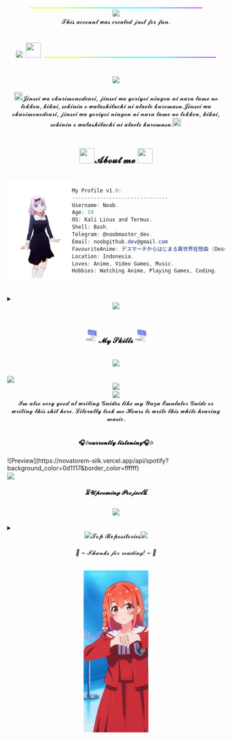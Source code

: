 <div align="center">
<img src="https://raw.githubusercontent.com/itstommi/itstommi/main/Rainbow.gif">
<br>
<img src="https://github.com/NoobMasterDev/NoobMasterDev/blob/master/Image/smile-anime-girl.gif?raw=true" width="800">
<br>
</div>
<div align="center">𝓣𝓱𝓲𝓼 𝓪𝓬𝓬𝓸𝓾𝓷𝓽 𝔀𝓪𝓼 𝓬𝓻𝓮𝓪𝓽𝓮𝓭 𝓳𝓾𝓼𝓽 𝓯𝓸𝓻 𝓯𝓾𝓷.</div>
<h1 align="center"><img src="https://readme-typing-svg.demolab.com?font=Fira+Code&size=36&pause=1000&width=435&lines=%F0%9D%93%97%F0%9D%93%B2+%F0%9D%93%BD%F0%9D%93%B1%F0%9D%93%AE%F0%9D%93%BB%F0%9D%93%AE+%F0%9D%93%B2%F0%9D%93%B6+%F0%9D%93%9D%F0%9D%93%B8%F0%9D%93%B8%F0%9D%93%AB%F0%9D%93%9C%F0%9D%93%AA%F0%9D%93%BC%F0%9D%93%BD%F0%9D%93%AE%F0%9D%93%BB%F0%9D%93%93%F0%9D%93%AE%F0%9D%93%BF"> <img src="https://media.giphy.com/media/hvRJCLFzcasrR4ia7z/giphy.gif" width="35px" height="35px">
<img src="https://raw.githubusercontent.com/itstommi/itstommi/main/Rainbow.gif">
</h1>
<body>
<br>
<div align="center">
<img src="https://github.com/NoobMasterDev/NoobMasterDev/blob/master/gif/sleepy-anime-girl.gif?raw=true">
</div>
<br>
<div align="center"><img src="https://media.giphy.com/avatars/beautifullyflawedbean/Qt0TnOtUX3wh.GIF" width="20px" height="20px">𝓙𝓲𝓷𝓼𝓮𝓲 𝔀𝓪 𝓸𝓴𝓾𝓻𝓲𝓶𝓸𝓷𝓸𝓭𝓮𝓪𝓻𝓲, 𝓳𝓲𝓷𝓼𝓮𝓲 𝔀𝓪 𝔂𝓸𝓻𝓲𝔂𝓸𝓲 𝓷𝓲𝓷𝓰𝓮𝓷 𝓷𝓲 𝓷𝓪𝓻𝓾 𝓽𝓪𝓶𝓮 𝓷𝓸 𝓽𝓸𝓴𝓴𝓮𝓷, 𝓴𝓲𝓴𝓪𝓲, 𝓼𝓮𝓴𝓲𝓷𝓲𝓷 𝓸 𝔀𝓪𝓽𝓪𝓼𝓱𝓲𝓽𝓪𝓬𝓱𝓲 𝓷𝓲 𝓪𝓽𝓪𝓮𝓽𝓮 𝓴𝓾𝓻𝓮𝓶𝓪𝓼𝓾.𝓙𝓲𝓷𝓼𝓮𝓲 𝔀𝓪 𝓸𝓴𝓾𝓻𝓲𝓶𝓸𝓷𝓸𝓭𝓮𝓪𝓻𝓲, 𝓳𝓲𝓷𝓼𝓮𝓲 𝔀𝓪 𝔂𝓸𝓻𝓲𝔂𝓸𝓲 𝓷𝓲𝓷𝓰𝓮𝓷 𝓷𝓲 𝓷𝓪𝓻𝓾 𝓽𝓪𝓶𝓮 𝓷𝓸 𝓽𝓸𝓴𝓴𝓮𝓷, 𝓴𝓲𝓴𝓪𝓲, 𝓼𝓮𝓴𝓲𝓷𝓲𝓷 𝓸 𝔀𝓪𝓽𝓪𝓼𝓱𝓲𝓽𝓪𝓬𝓱𝓲 𝓷𝓲 𝓪𝓽𝓪𝓮𝓽𝓮 𝓴𝓾𝓻𝓮𝓶𝓪𝓼𝓾.<img src="https://media.giphy.com/avatars/beautifullyflawedbean/Qt0TnOtUX3wh.GIF" width="20px" height="20px">
</div>
<br>
<h2 align="center"><img src="https://vervate.com/wp-content/uploads/2015/10/dancing_banana.gif" width="35px" height="35px">𝓐𝓫𝓸𝓾𝓽 𝓶𝓮 <img src="https://vervate.com/wp-content/uploads/2015/10/dancing_banana.gif" width="35px" height="35px"></h2>
<br>
<img align="left" src="https://raw.githubusercontent.com/NoobMasterDev/NoobMasterDev/master/gif/b838ed9eead6ce4b448bc020883ec881.gif" width="150px"/>

```csharp
My Profile v1.0: 
-------------------------------
Username: Noob.
Age: 19
OS: Kali Linux and Termux.
Shell: Bash.
Telegram: @noobmaster_dev.
Email: noobgithub.dev@gmail.com
FavouriteAnime: デスマーチからはじまる異世界狂想曲 (Desu Māchi Kara Hajimaru Isekai Kyōsōkyoku)
Location: Indonesia.
Loves: Anime, Video Games, Music.
Hobbies: Watching Anime, Playing Games, Coding.
```
<br>
  <br>
  <details close>
    <summary align="left"><div align="center"><img src="https://readme-typing-svg.demolab.com?font=Fira+Code&size=70&pause=1000&width=440&height=88&lines=%F0%9D%93%96%F0%9D%93%B2%F0%9D%93%BD%F0%9D%93%B1%F0%9D%93%BE%F0%9D%93%AB+%F0%9D%93%9C%F0%9D%93%AE%F0%9D%93%BD%F0%9D%93%BB%F0%9D%93%B2%F0%9D%93%AC%F0%9D%93%BC;%F0%9D%93%96%F0%9D%93%B2%F0%9D%93%BD%F0%9D%93%B1%F0%9D%93%BE%F0%9D%93%AB+%F0%9D%93%9F%F0%9D%93%BB%F0%9D%93%B8%F0%9D%93%AF%F0%9D%93%B2%F0%9D%93%B5%F0%9D%93%AE;%F0%9D%92%A2%F0%9D%92%BE%F0%9D%93%89%F0%9D%92%BD%F0%9D%93%8A%F0%9D%92%B7+%F0%9D%92%AE%F0%9D%93%89%F0%9D%92%B6%F0%9D%93%89%F0%9D%93%8A%F0%9D%93%88"></div></summary>
    <br>
    <div align="center">
      <img src="https://metrics.lecoq.io/NoobMasterDev?template=classic&isocalendar=1&languages=1&lines=1&followup=1&people=1&achievements=1&code=1&gists=1&fortune=1&activity=1&introduction=1&habits=1&discussions=1&repositories=1&stars=1&base=header%2C%20activity%2C%20community%2C%20repositories%2C%20metadata&base.indepth=false&base.hireable=false&base.skip=false&repositories.batch=100&repositories.forks=false&repositories.affiliations=owner&isocalendar=false&isocalendar.duration=full-year&languages=false&languages.limit=8&languages.threshold=0%25&languages.other=false&languages.colors=github&languages.sections=most-used&languages.indepth=false&languages.analysis.timeout=15&languages.analysis.timeout.repositories=7.5&languages.categories=markup%2C%20programming&languages.recent.categories=markup%2C%20programming&languages.recent.load=300&languages.recent.days=14&lines=false&lines.sections=repositories&line">
      </div>
    </details>
<br>
<h3 align="center"><img src="https://raw.githubusercontent.com/NoobMasterDev/NoobMasterDev/master/gif/197371710-defc9481-6e71-486d-826b-cc8eaee7c6a9.gif" width="35px" height="35px">𝓜𝔂 𝓢𝓴𝓲𝓵𝓵𝓼<img src="https://raw.githubusercontent.com/NoobMasterDev/NoobMasterDev/master/gif/197371710-defc9481-6e71-486d-826b-cc8eaee7c6a9.gif" width="35px" height="35px"></h3>
<br>
  <div align="center">
<img src="https://encrypted-tbn0.gstatic.com/images?q=tbn:ANd9GcSjiU-0r-Jzwb7MkqhwnnIj7ybCvbyGGY-o4A&usqp=CAU">
</div>
    <br>
<img align="center" src="https://quickchart.io/chart?c={type:%27horizontalBar%27,data:{labels:[%27Node.js%27,%27Javascript%27,%27Python%27,%27PHP%27,%27TypeScript%27],datasets:[{label:%27Proficiency%20Level%27,data:[85,70,65,40,55]}]}}">
  <div align="center">
<img src="https://skillicons.dev/icons?i=git,js,nodejs,python,php,blender,bash">
    </div>
<div align="center">
<img src="https://skillicons.dev/icons?i=mysql,mongodb,vscode,ts">
</div>
<div align="center">
𝓘𝓶 𝓪𝓵𝓼𝓸 𝓿𝓮𝓻𝔂 𝓰𝓸𝓸𝓭 𝓪𝓽 𝔀𝓻𝓲𝓽𝓲𝓷𝓰 𝓖𝓾𝓲𝓭𝓮𝓼 𝓵𝓲𝓴𝓮 𝓶𝔂 𝓨𝓾𝔃𝓾 𝓔𝓶𝓾𝓵𝓪𝓽𝓸𝓻 𝓖𝓾𝓲𝓭𝓮 𝓸𝓻 𝔀𝓻𝓲𝓽𝓲𝓷𝓰 𝓽𝓱𝓲𝓼 𝓼𝓱𝓲𝓽 𝓱𝓮𝓻𝓮. 𝓛𝓲𝓽𝓮𝓻𝓪𝓵𝓵𝔂 𝓽𝓸𝓸𝓴 𝓶𝓮 𝓗𝓸𝓾𝓻𝓼 𝓽𝓸 𝔀𝓻𝓲𝓽𝓮 𝓽𝓱𝓲𝓼 𝔀𝓱𝓲𝓵𝓮 𝓱𝓮𝓪𝓻𝓲𝓷𝓰 𝓶𝓾𝓼𝓲𝓬.
</div>
<br>
<h4 align="center">🎧🎶𝓬𝓾𝓻𝓻𝓮𝓷𝓽𝓵𝔂 𝓵𝓲𝓼𝓽𝓮𝓷𝓲𝓷𝓰🎧🎶</h4>
![Preview](https://novatorem-silk.vercel.app/api/spotify?background_color=0d1117&border_color=ffffff)
<br>
<img align="center" src="https://spotify-recently-played-readme.vercel.app/api?user=8vspm4kl9j2g8fra5k906j8nl" width="500">
<br>
<h5 align="center">⏳️𝓤𝓹𝓬𝓸𝓶𝓲𝓷𝓰 𝓟𝓻𝓸𝓳𝓮𝓬𝓽⏳️</h5>
  <div align="center">
<img src="https://github-readme-stats-eta-tan.vercel.app/api/pin/?username=NoobMasterDev&repo=Noob-Bot-ID&theme=react">
  </div>
<br>
<details close>
<summary align="left"><div align="center"><img src="https://media0.giphy.com/media/l4FGDXzlX3p5U9zJS/giphy.gif?cid=6c09b9525a4ed6ff89b3788602eb72166896c73cf9a530e5&rid=giphy.gif" width="35px" heigh="35px">𝓣𝓸𝓹 𝓡𝓮𝓹𝓸𝓼𝓲𝓽𝓸𝓻𝓲𝓮𝓼<img src="https://media0.giphy.com/media/l4FGDXzlX3p5U9zJS/giphy.gif?cid=6c09b9525a4ed6ff89b3788602eb72166896c73cf9a530e5&rid=giphy.gif" width="35px" heigh="35px"></div></summary>
<br>
  <div align="center">
<a href="https://github.com/NoobMasterDev/NoobMasterDev">
  <img align="center" src="https://github-readme-stats-eta-tan.vercel.app/api/pin/?username=NoobMasterDev&repo=NoobMasterDev&theme=react" />
</a>
    </div>
</details>
<h6 align="center">💖 ~ 𝓣𝓱𝓪𝓷𝓴𝓼 𝓯𝓸𝓻 𝓻𝓮𝓪𝓭𝓲𝓷𝓰! ~ 💖</h6>
<div align="center">
<img src="https://raw.githubusercontent.com/NoobMasterDev/NoobMasterDev/master/gif/sumi-sakurasawa-rent-a-girlfriend.gif" width="150">
</div>
</body>
